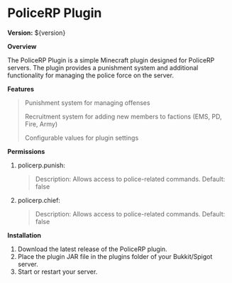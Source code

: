 # PoliceRP Plugin

**Version:** ${version}

**Overview**

The PoliceRP Plugin is a simple Minecraft plugin designed for PoliceRP servers. The plugin provides a punishment system and additional functionality for managing the police force on the server.

****Features****


> Punishment system for managing offenses
> 
> Recruitment system for adding new members to factions (EMS, PD, Fire, Army)
> 
> Configurable values for plugin settings

**Permissions**
1. policerp.punish:
   > Description: Allows access to police-related commands.
   > Default: false
2. policerp.chief:
   > Description: Allows access to police-related commands.
   > Default: false

**Installation**
1. Download the latest release of the PoliceRP plugin.
2. Place the plugin JAR file in the plugins folder of your Bukkit/Spigot server.
3. Start or restart your server.


